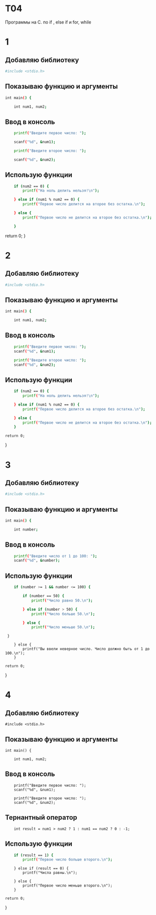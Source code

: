 # T04
Программы на C. по if , else if и for, while

# 1

## Добавляю библиотеку
```bash
#include <stdio.h>
```
## Показываю функцию и аргументы
```bash
int main() {
```
```bash
    int num1, num2;
```
## Ввод в консоль
```bash
    printf("Введите первое число: ");
```
```bash
    scanf("%d", &num1);
```
```bash
    printf("Введите второе число: ");
```
```bash
    scanf("%d", &num2);
```
## Использую функции
```bash
    if (num2 == 0) {
        printf("На ноль делить нельзя!\n");
```
```bash
    } else if (num1 % num2 == 0) {
        printf("Первое число делится на второе без остатка.\n");
```
```bash
    } else {
        printf("Первое число не делится на второе без остатка.\n");

    }
```

  return 0;
}

# 2
## Добавляю библиотеку
```bash
#include <stdio.h>
```

## Показываю функцию и аргументы
```bash
int main() {
```
```bash
    int num1, num2;
```
## Ввод в консоль
```bash
    printf("Введите первое число: ");
    scanf("%d", &num1);
```
```bash
    printf("Введите второе число: ");
    scanf("%d", &num2);
```
## Использую функции
```bash
    if (num2 == 0) {
        printf("На ноль делить нельзя!\n");
```
```bash
    } else if (num1 % num2 == 0) {
        printf("Первое число делится на второе без остатка.\n");
```
```bash
    } else {
        printf("Первое число не делится на второе без остатка.\n");
    }
```
    return 0;
}


# 3

## Добавляю библиотеку
```bash
#include <stdio.h>
```
## Показываю функцию и аргументы
```bash
int main() {
```
```bash
    int number;
```
## Ввод в консоль
```bash
    printf("Введите число от 1 до 100: ");
    scanf("%d", &number);
```
## Использую функции
```bash
    if (number >= 1 && number <= 100) {
```
```bash
        if (number == 50) {
            printf("Число равно 50.\n");
```
```bash
        } else if (number > 50) {
            printf("Число больше 50.\n");
```
```bash
        } else {
            printf("Число меньше 50.\n");
```
     }
```bsah
    } else {
        printf("Вы ввели неверное число. Число должно быть от 1 до 100.\n");
    }
```

    return 0;
}

# 4

## Добавляю библиотеку
```bsah
#include <stdio.h>
```
## Показываю функцию и аргументы
```bsah
int main() {
```
```bsah
    int num1, num2;
```
## Ввод в консоль    
```bsah
    printf("Введите первое число: ");
    scanf("%d", &num1);
```
```bsah
    printf("Введите второе число: ");
    scanf("%d", &num2);
```
## Тернантный оператор
```bsah
    int result = num1 > num2 ? 1 : num1 == num2 ? 0 : -1;
```
## Использую функции
```bash
    if (result == 1) {
        printf("Первое число больше второго.\n");
```
```bsah
    } else if (result == 0) {
        printf("Числа равны.\n");
```
```bsah
    } else {
        printf("Первое число меньше второго.\n");
    }
```
    return 0;
}
